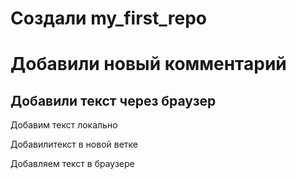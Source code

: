 # Создали my_first_repo
# Добавили новый комментарий
## Добавили текст через браузер

Добавим текст локально

Добавилитекст в новой ветке

Добавляем текст в браузере

